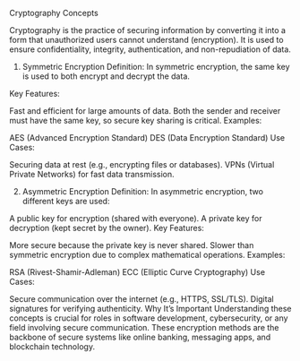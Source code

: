 Cryptography Concepts 

Cryptography is the practice of securing information by converting it into a form that unauthorized users cannot understand (encryption). It is used to ensure confidentiality, integrity, authentication, and non-repudiation of data.


1. Symmetric Encryption
Definition: In symmetric encryption, the same key is used to both encrypt and decrypt the data.

Key Features:

Fast and efficient for large amounts of data.
Both the sender and receiver must have the same key, so secure key sharing is critical.
Examples:

AES (Advanced Encryption Standard)
DES (Data Encryption Standard)
Use Cases:

Securing data at rest (e.g., encrypting files or databases).
VPNs (Virtual Private Networks) for fast data transmission.


2. Asymmetric Encryption
Definition: In asymmetric encryption, two different keys are used:

A public key for encryption (shared with everyone).
A private key for decryption (kept secret by the owner).
Key Features:

More secure because the private key is never shared.
Slower than symmetric encryption due to complex mathematical operations.
Examples:


RSA (Rivest-Shamir-Adleman)
ECC (Elliptic Curve Cryptography)
Use Cases:


Secure communication over the internet (e.g., HTTPS, SSL/TLS).
Digital signatures for verifying authenticity.
Why It’s Important
Understanding these concepts is crucial for roles in software development, cybersecurity, or any field involving secure communication. These encryption methods are the backbone of secure systems like online banking, messaging apps, and blockchain technology.

